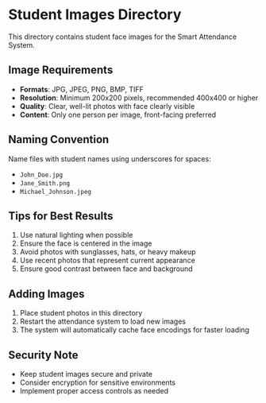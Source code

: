 # Student Images Directory

This directory contains student face images for the Smart Attendance System.

## Image Requirements

- **Formats**: JPG, JPEG, PNG, BMP, TIFF
- **Resolution**: Minimum 200x200 pixels, recommended 400x400 or higher
- **Quality**: Clear, well-lit photos with face clearly visible
- **Content**: Only one person per image, front-facing preferred

## Naming Convention

Name files with student names using underscores for spaces:
- `John_Doe.jpg`
- `Jane_Smith.png`
- `Michael_Johnson.jpeg`

## Tips for Best Results

1. Use natural lighting when possible
2. Ensure the face is centered in the image
3. Avoid photos with sunglasses, hats, or heavy makeup
4. Use recent photos that represent current appearance
5. Ensure good contrast between face and background

## Adding Images

1. Place student photos in this directory
2. Restart the attendance system to load new images
3. The system will automatically cache face encodings for faster loading

## Security Note

- Keep student images secure and private
- Consider encryption for sensitive environments
- Implement proper access controls as needed
